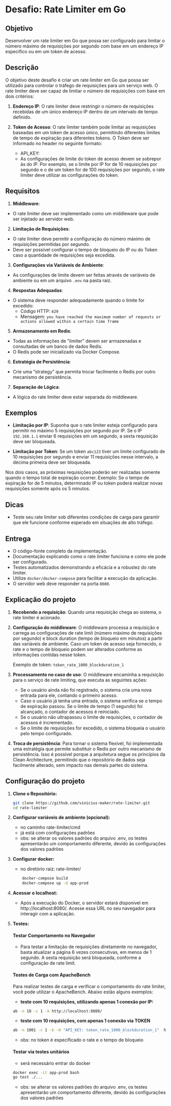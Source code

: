# Desafio: Rate Limiter em Go

## Objetivo
Desenvolver um rate limiter em Go que possa ser configurado para limitar o número máximo de requisições por segundo com base em um endereço IP específico ou em um token de acesso.

## Descrição
O objetivo deste desafio é criar um rate limiter em Go que possa ser utilizado para controlar o tráfego de requisições para um serviço web. O rate limiter deve ser capaz de limitar o número de requisições com base em dois critérios:

1. **Endereço IP**: O rate limiter deve restringir o número de requisições recebidas de um único endereço IP dentro de um intervalo de tempo definido.

2. **Token de Acesso**: O rate limiter também pode limitar as requisições baseadas em um token de acesso único, permitindo diferentes limites de tempo de expiração para diferentes tokens. O Token deve ser informado no header no seguinte formato:
   - API_KEY: <TOKEN> 
   - As configurações de limite do token de acesso devem se sobrepor às do IP. Por exemplo, se o limite por IP for de 10 requisições por segundo e o de um token for de 100 requisições por segundo, o rate limiter deve utilizar as configurações do token.

## Requisitos

1. **Middleware**:
- O rate limiter deve ser implementado como um middleware que pode ser injetado ao servidor web.

2. **Limitação de Requisições**:
- O rate limiter deve permitir a configuração do número máximo de requisições permitidas por segundo.
- Deve ser possível configurar o tempo de bloqueio do IP ou do Token caso a quantidade de requisições seja excedida.

3. **Configurações via Variáveis de Ambiente**:
- As configurações de limite devem ser feitas através de variáveis de ambiente ou em um arquivo `.env` na pasta raiz.

4. **Respostas Adequadas**:
- O sistema deve responder adequadamente quando o limite for excedido:
    - Código HTTP: `429`
    - Mensagem: `you have reached the maximum number of requests or actions allowed within a certain time frame`

5. **Armazenamento em Redis**:
- Todas as informações de "limiter" devem ser armazenadas e consultadas de um banco de dados Redis.
- O Redis pode ser inicializado via Docker Compose.

6. **Estratégia de Persistência**:
- Crie uma “strategy” que permita trocar facilmente o Redis por outro mecanismo de persistência.

7. **Separação de Lógica**:
- A lógica do rate limiter deve estar separada do middleware.

## Exemplos

- **Limitação por IP**: Suponha que o rate limiter esteja configurado para permitir no máximo 5 requisições por segundo por IP. Se o IP `192.168.1.1` enviar 6 requisições em um segundo, a sexta requisição deve ser bloqueada.

- **Limitação por Token**: Se um token `abc123` tiver um limite configurado de 10 requisições por segundo e enviar 11 requisições nesse intervalo, a décima primeira deve ser bloqueada.

Nos dois casos, as próximas requisições poderão ser realizadas somente quando o tempo total de expiração ocorrer. Exemplo: Se o tempo de expiração for de 5 minutos, determinado IP ou token poderá realizar novas requisições somente após os 5 minutos.

## Dicas

- Teste seu rate limiter sob diferentes condições de carga para garantir que ele funcione conforme esperado em situações de alto tráfego.

## Entrega

- O código-fonte completo da implementação.
- Documentação explicando como o rate limiter funciona e como ele pode ser configurado.
- Testes automatizados demonstrando a eficácia e a robustez do rate limiter.
- Utilize `docker/docker-compose` para facilitar a execução da aplicação.
- O servidor web deve responder na porta `8080`.

## Explicação do projeto

1. **Recebendo a requisição**: Quando uma requisição chega ao sistema, o rate limiter é acionado.

2. **Configuração do middleware**: O middleware processa a requisição e carrega as configurações de rate limit (número máximo de requisições por segundo) e block duration (tempo de bloqueio em minutos) a partir das variáveis de ambiente. Caso um token de acesso seja fornecido, o rate e o tempo de bloqueio podem ser alterados conforme as informações contidas nesse token.

   Exemplo de token: `token_rate_1000_blockduration_1`

3. **Processamento no caso de uso**: O middleware encaminha a requisição para o serviço de rate limiting, que executa as seguintes ações:

    - Se o usuário ainda não foi registrado, o sistema cria uma nova entrada para ele, contando o primeiro acesso.
    - Caso o usuário já tenha uma entrada, o sistema verifica se o tempo de expiração passou. Se o limite de tempo (1 segundo) foi alcançado, o contador de acessos é reiniciado.
    - Se o usuário não ultrapassou o limite de requisições, o contador de acessos é incrementado.
    - Se o limite de requisições for excedido, o sistema bloqueia o usuário pelo tempo configurado.

4. **Troca de persistência**: Para tornar o sistema flexível, foi implementada uma estratégia que permite substituir o Redis por outro mecanismo de persistência. Isso é possível porque a arquitetura segue os princípios da Clean Architecture, permitindo que o repositório de dados seja facilmente alterado, sem impacto nas demais partes do sistema.

## Configuração do projeto

1. **Clone o Repositório:**

   ```bash
   git clone https://github.com/vinicius-maker/rate-limiter.git
   cd rate-limiter

2. **Configurar variáveis de ambiente (opcional):**
    - no caminho rate-limiter/cmd
    - já está com configurações padrões
    - obs: se alterar os valores padrões do arquivo .env, os testes apresentarão um comportamento diferente, devido às configurações dos valores padrões

3. **Configurar docker:**
    - no diretório raiz: rate-limiter/

    ```bash
        docker-compose build
        docker-compose up -d app-prod

4. **Acessar o localhost:**
    - Após a execução do Docker, o servidor estará disponível em http://localhost:8080/. Acesse essa URL no seu navegador para interagir com a aplicação.

5. **Testes:**

   #### Testar Comportamento no Navegador

   - Para testar a limitação de requisições diretamente no navegador, basta atualizar a página 6 vezes consecutivas, em menos de 1 segundo. A sexta requisição será bloqueada, conforme a configuração de rate limit.

   #### Testes de Carga com ApacheBench

   Para realizar testes de carga e verificar o comportamento do rate limiter, você pode utilizar o ApacheBench. Abaixo estão alguns exemplos:

   - **teste com 10 requisições, utilizando apenas 1 conexão por IP:**

    ```bash
    ab -n 10 -c 1 -k http://localhost:8080/
    ```

   - **teste com 10 requisições, com apenas 1 conexão via TOKEN**
    
    ```bash
    ab -n 1001 -c 1 -k -H "API_KEY: token_rate_1000_blockduration_1"  http://localhost:8080/
    ```
     - obs: no token é específicado o rate e o tempo de bloqueio

   #### Testar via testes unitários
    - será necessário entrar do docker
    ```bash
    docker exec -it app-prod bash
    go test ./...
    ```
    - obs: se alterar os valores padrões do arquivo .env, os testes apresentarão um comportamento diferente, devido às configurações dos valores padrões